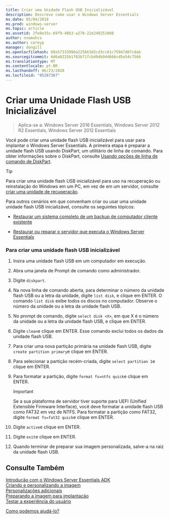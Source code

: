 ```yaml
---
title: Criar uma Unidade Flash USB Inicializável
description: Descreve como usar o Windows Server Essentials
ms.date: 05/04/2018
ms.prod: windows-server
ms.topic: article
ms.assetid: 2fe8e35c-69f9-40b3-a270-22e2402510d8
author: nnamuhcs
ms.author: coreyp
manager: dongill
ms.openlocfilehash: 69a57333990a225663d2cd3cc61c75947d07cdab
ms.sourcegitcommit: 6d6a0225b1f83b71fcb494b94d666cd5e54c7566
ms.translationtype: MT
ms.contentlocale: pt-BR
ms.lasthandoff: 06/23/2020
ms.locfileid: "85267367"
---
```

# <a name="create-a-bootable-usb-flash-drive"></a>Criar uma Unidade Flash USB Inicializável

>Aplica-se a: Windows Server 2016 Essentials, Windows Server 2012 R2 Essentials, Windows Server 2012 Essentials

Você pode criar uma unidade flash USB inicializável para usar para implantar o Windows Server Essentials. A primeira etapa é preparar a unidade flash USB usando DiskPart, um utilitário de linha de comando. Para obter informações sobre o DiskPart, consulte [Usando opções de linha de comando de DiskPart](https://go.microsoft.com/fwlink/?LinkId=207073).  


> [!TIP]
> Para criar uma unidade flash USB inicializável para uso na recuperação ou reinstalação do Windows em um PC, em vez de em um servidor, consulte [criar uma unidade de recuperação](https://support.microsoft.com/help/4026852/windows-create-a-recovery-drive).
  
 Para outros cenários em que convenham criar ou usar uma unidade unidade flash USB inicializável, consulte os seguintes tópicos:  
  
-   [Restaurar um sistema completo de um backup de computador cliente existente](../manage/restore-a-full-system-from-an-existing-client-computer-backup.md)  
  
-   [Restaurar ou reparar o servidor que executa o Windows Server Essentials](../manage/restore-or-repair-your-server-running-windows-server-essentials.md)  

  
### <a name="to-create-a-bootable-usb-flash-drive"></a>Para criar uma unidade flash USB inicializável  
  
1.  Insira uma unidade flash USB em um computador em execução.  
  
2.  Abra uma janela de Prompt de comando como administrador.  
  
3.  Digite `diskpart`.  
  
4.  Na nova linha de comando aberta, para determinar o número da unidade flash USB ou a letra da unidade, digite `list disk`, e clique em ENTER. O comando `list disk` exibe todos os discos no computador. Observe o número da unidade ou a letra da unidade flash USB.  
  
5.  No prompt de comando, digite `select disk <X>`, em que X é o número da unidade ou a letra da unidade flash USB, e clique em ENTER.  
  
6.  Digite `clean`e clique em ENTER. Esse comando exclui todos os dados da unidade flash USB.  
  
7.  Para criar uma nova partição primária na unidade flash USB, digite `create partition primary`e clique em ENTER.  
  
8.  Para selecionar a partição recém-criada, digite `select partition 1`e clique em ENTER.  
  
9. Para formatar a partição, digite `format fs=ntfs quick`e clique em ENTER.  
  
    > [!IMPORTANT]
    >  Se a sua plataforma de servidor tiver suporte para UEFI (Unified Extensible Firmware Interface), você deve formatar a unidade flash USB como FAT32 em vez de NTFS. Para formatar a partição como FAT32, digite `format fs=fat32 quick`e clique em ENTER.  
  
10. Digite `active`e clique em ENTER.  
  
11. Digite `exit`e clique em ENTER.  
  
12. Quando terminar de preparar sua imagem personalizada, salve-a na raiz da unidade flash USB.  
  
## <a name="see-also"></a>Consulte Também  

 [Introdução com o Windows Server Essentials ADK](Getting-Started-with-the-Windows-Server-Essentials-ADK.md)   
 [Criando e personalizando a imagem](Creating-and-Customizing-the-Image.md)   
 [Personalizações adicionais](Additional-Customizations.md)   
 [Preparando a imagem para implantação](Preparing-the-Image-for-Deployment.md)   
 [Testar a experiência do usuário](Testing-the-Customer-Experience.md)     

 [Como podemos ajudá-lo?](https://windows.microsoft.com/windows/support)
